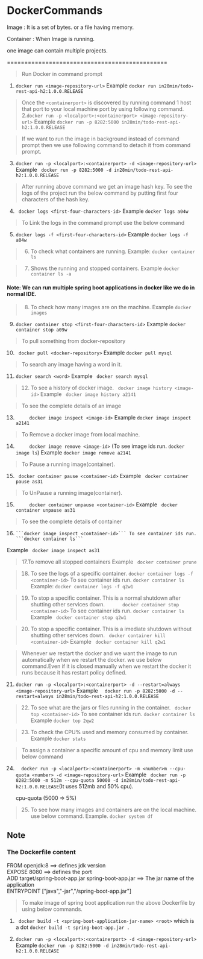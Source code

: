 # DockerCommands

Image : It is a set of bytes. or a file having memory.

Container : When Image is running.

one image can contain multiple projects.

==============================================
> Run Docker in command prompt
1. ```docker run <image-repository-url>```
Example ```docker run in28min/todo-rest-api-h2:1.0.0.RELEASE```

> Once the ```<containerport>``` is discovered by running command 1 host that port to your local machine port by using following command.
2.```docker run -p <localport>:<containerport> <image-repository-url>```
Example ```docker run -p 8282:5000 in28min/todo-rest-api-h2:1.0.0.RELEASE```

> If we want to run the image in background instead of command prompt then we use following command to detach it from command prompt.
3. ```docker run -p <localport>:<containerport> -d <image-repository-url>```
Example ``` docker run -p 8282:5000 -d in28min/todo-rest-api-h2:1.0.0.RELEASE```

> After running above command we get an image hash key. To see the logs of the project run the below command by putting first four characters of the hash key.
4. ``` docker logs <first-four-characters-id>```
Example ```docker logs a04w```

> To Link the logs in the command prompt use the below command
5. ```docker logs -f <first-four-characters-id>```
Example ```docker logs -f a04w```

> 6. To check what containers are running.
Example:  ```docker container ls```

> 7. Shows the running and stopped containers.
Example ``` docker container ls -a  ```  

#### Note: We can run multiple spring boot applications in docker like we do in normal IDE.

> 8. To check how many images are on the machine.
Example ``` docker images ```

9. ```docker container stop <first-four-characters-id>```
Example ``` docker container stop a09w ```

> To pull something from docker-repository
10.  ``` docker pull <docker-repository>```
Example ``` docker pull mysql ```


> To search any image having a word in it.
11.  ``` docker search <word> ```
Example ```  docker search mysql ```

> 12. To see a history of docker image.
	```  docker image history <image-id> ```
Example ```  docker image history a2141 ```

> To see the complete details of an image
13.  ```	  docker image inspect <image-id> ```
Example ``` docker image inspect a2141 ```

> To Remove a docker image from local machine.
14.  ```  	  docker image remove <image-id> ``` (To see image ids run. ```docker image ls```) 
Example ``` docker image remove a2141 ```


> To Pause a running image(container).
15. ``` docker container pause <container-id>```
Example ```  docker container pause as31 ```


> To UnPause a running image(container).
15.   ``` 	  docker container unpause <container-id>```
Example ```  docker container unpause as31 ```


> To see the complete details of container
16.  	```docker image inspect <container-id>``` To see container ids run. ```docker container ls```
Example ```  docker image inspect as31 ```

> 17.To remove all stopped containers 
Example ```  docker container prune ```

> 18. To see the logs of a specific container.
  ```docker container logs -f <container-id>``` To see container ids run. ```docker container ls```
Example:  ```docker container logs -f q2w1```

> 19. To stop a specific container. This is a normal shutdown after shutting other services down.
```       docker container stop <container-id> ``` To see container ids run. ```docker container ls```
Example  ``` docker container stop q2w1```

> 20. To stop a specific container. This is a imediate shutdown without shutting other services down.
         ``` docker container kill <container-id>```
Example ```  docker container kill q2w1 ```

> Whenever we restart the docker and we want the image to run automatically when we restart the docker.
we use below command.Even if it is closed manually when we restart the docker it runs because it has restart policy defined.
21.	 ``` docker run -p <localport>:<containerport> -d --restart=always <image-repository-url> ```
Example ```  docker run -p 8282:5000 -d --restart=always in28min/todo-rest-api-h2:1.0.0.RELEASE```

> 22.   To see what are the jars or files running in the container.
	```  docker top <container-id> ```   To see container ids run. ```docker container ls```
Example  ```docker top 2qw2```

> 23.   To check the CPU% used and memory consumed by container.
Example ```docker stats```

> To assign a container a specific amount of cpu and memory limit use below command
24.	```  docker run -p <localport>:<containerport> -m <number>m --cpu-quota <number> -d <image-repository-url>```
Example ```  docker run -p 8282:5000 -m 512m --cpu-quota 50000 -d in28min/todo-rest-api-h2:1.0.0.RELEASE ```(It uses 512mb and 50% cpu).
	  
	  cpu-quota (5000 => 5%)


> 25. To see how many images and containers are on the local machine. use below command.
Example. ```docker system df```

## Note

### The Dockerfile content	

FROM openjdk:8   ==> defines jdk version                                                         
EXPOSE 8080      ==> defines the port                                                            
ADD target/spring-boot-app.jar spring-boot-app.jar    ==> The jar name of the application        
ENTRYPOINT ["java","-jar","/spring-boot-app.jar"]                                               

> To make image of spring boot application run the above Dockerfile by using below commands.

1. ``` docker build -t <spring-boot-application-jar-name> <root>``` which is a dot
```docker build -t spring-boot-app.jar . ```

2. ``` docker run -p <localport>:<containerport> -d <image-repository-url> ```
Example ``` docker run -p 8282:5000 -d in28min/todo-rest-api-h2:1.0.0.RELEASE ```






